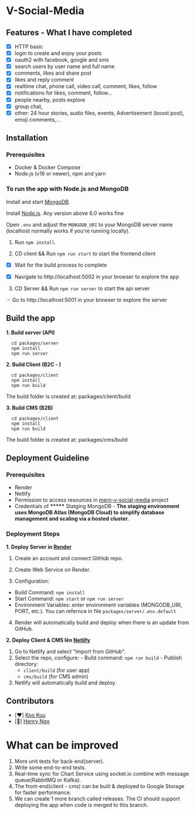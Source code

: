 # V-Social-Media

## Features - What I have completed
* [x] HTTP basic
* [x] login to create and enjoy your posts
* [x] oauth2 with facebook, google and sms 
* [x] search users by user name and full name
* [x] comments, likes and share post
* [x] likes and reply comment
* [x] realtime chat, phone call, video call, comment, likes, follow
* [x] notifications for likes, comment, follow...
* [x] people nearby, posts explore
* [x] group chat,
* [x] other: 24 hour stories, audio files, events, Advertisement (boost post), emoji comments,...

## Installation
### Prerequisites
- Docker & Docker Compose
- Node.js (v16 or newer), npm and yarn

### To run the app with Node.js and MongoDB
Install and start [MongoDB](https://docs.mongodb.org/manual/installation).

Install [Node.js](http://nodejs.org). Any version above 6.0 works fine

Open `.env` and adjust the `MONGODB_URI` to your MongoDB server name (localhost normally works if you're running locally).

1. Run `npm install`.

2. CD client && Run `npm run start` to start the frontend client
  * [x] Wait for the build process to complete

  * [x] Navigate to http://localhost:5002 in your browser to explore the app

3. CD Server && Run `npm run server` to start the api server

☞ Go to http://localhost:5001 in your browser to explore the server

## Build the app
**1. Build server (API)**
```
  cd packages/server
  npm install
  npm run server
```

**2. Build Client (B2C - )**
```
  cd packages/client
  npm install
  npm run build
```
The build folder is created at: packages/client/build

**3. Build CMS (B2B)**
```
  cd packages/client
  npm install
  npm run build
```
The build folder is created at: packages/cms/build

## Deployment Guideline
### Prerequisites
- Render
- Netlify
- Permission to access resources in [mern-v-social-media](https://github.com/vinhngo1907/mern-v-social-media) project
- Credentials of __*****__ Statging MongoDB - __The staging environment uses MongoDB Atlas (MongoDB Cloud) to simplify database management and scaling via a hosted cluster__.

### Deployment Steps
**1. Deploy Server in [Render](https://render.com/)**
1. Create an account and connect GitHub repo.

2. Create Web Service on Render.

3. Configuration:
  - Build Command: ```npm install```
  - Start Command: ```npm start``` or ```npm run server```
  - Environment Variables: enter environment variables (MONGODB_URI, PORT, etc.). You can refernce in file ```packages/server/.env.default```

4. Render will automatically build and deploy when there is an update from GitHub.

**2. Deploy Client & CMS lên [Netlify](https://netlify.com/)**
  1. Go to Netlify and select "Import from GitHub".
  2. Select the repo, configure:
    - Build command: ```npm run build```
    - Publish directory:
      * ```client/build``` (for user app)
      * ```cms/build``` (for CMS admin)
  3. Netlify will automatically build and deploy.

## Contributors
- [❤️] [Koo Kuu](https://github.com/vinhngo1907)
- [🚀] [Henry Ngo](https://github.com/vinhngo001)


# What can be improved
1. More unit tests for back-end(server).
2. Write some end-to-end tests.
3. Real-time sync for Chart Service using socket.io combine with message queue(RabbitMQ or Kafka).
4. The front-end(client - cms) can be built & deployed to Google Storage for faster performance.
5. We can create 1 more branch called releases. The CI should support deploying the app when code is merged to this branch.